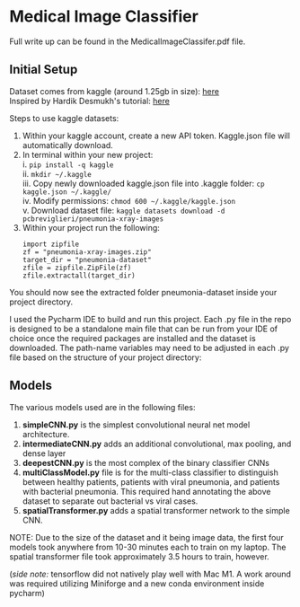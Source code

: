 # Medical Image Classifier
Full write up can be found in the MedicalImageClassifer.pdf file.   
## Initial Setup
Dataset comes from kaggle (around 1.25gb in size): [here](https://www.kaggle.com/datasets/pcbreviglieri/pneumonia-xray-images/data)  
Inspired by Hardik Desmukh's tutorial: [here](https://www.markdownguide.orghttps://towardsdatascience.com/medical-x-ray-%EF%B8%8F-image-classification-using-convolutional-neural-network-9a6d33b1c2a)  
  
Steps to use kaggle datasets:
1. Within your kaggle account, create a new API token. Kaggle.json file will automatically download.  
2. In terminal within your new project:  
    i. `pip install -q kaggle`    
    ii. `mkdir ~/.kaggle`  
    iii. Copy newly downloaded kaggle.json file into .kaggle folder: `cp kaggle.json ~/.kaggle/`  
    iv. Modify permissions: `chmod 600 ~/.kaggle/kaggle.json`  
    v. Download dataset file: `kaggle datasets download -d pcbreviglieri/pneumonia-xray-images`  
3. Within your project run the following:  
    ```
    import zipfile
    zf = "pneumonia-xray-images.zip"
    target_dir = "pneumonia-dataset"
    zfile = zipfile.ZipFile(zf)
    zfile.extractall(target_dir)
    ```
You should now see the extracted folder pneumonia-dataset inside your project directory.

I used the Pycharm IDE to build and run this project. Each .py file in the repo is designed to be a standalone main file that can be run from your IDE of choice once the required packages are installed and the dataset is downloaded. The path-name variables may need to be adjusted in each .py file based on the structure of your project directory:

## Models
The various models used are in the following files:  
1. **simpleCNN.py** is the simplest convolutional neural net model architecture.  
2. **intermediateCNN.py** adds an additional convolutional, max pooling, and dense layer  
3. **deepestCNN.py** is the most complex of the binary classifier CNNs  
4. **multiClassModel.py** file is for the multi-class classifier to distinguish between healthy patients, patients with viral pneumonia, and patients with bacterial pneumonia. This required hand annotating the above dataset to separate out bacterial vs viral cases.  
5. **spatialTransformer.py** adds a spatial transformer network to the simple CNN.  

NOTE: Due to the size of the dataset and it being image data, the first four models took anywhere from 10-30 minutes each to train on my laptop. The spatial transformer file took approximately 3.5 hours to train, however.

(*side note:* tensorflow did not natively play well with Mac M1. A work around was required utilizing Miniforge and a new conda environment inside pycharm)

